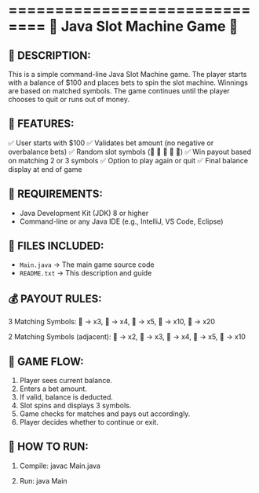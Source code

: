 ==============================
🎰 Java Slot Machine Game 🎰
==============================

📌 DESCRIPTION:
---------------
This is a simple command-line Java Slot Machine game. 
The player starts with a balance of $100 and places bets to spin the slot machine. 
Winnings are based on matched symbols. The game continues until the player chooses to quit or runs out of money.

🎯 FEATURES:
------------
✅ User starts with $100
✅ Validates bet amount (no negative or overbalance bets)
✅ Random slot symbols (🍒 🍉 🍋 🍎 🍇)
✅ Win payout based on matching 2 or 3 symbols
✅ Option to play again or quit
✅ Final balance display at end of game

🔧 REQUIREMENTS:
-----------------
- Java Development Kit (JDK) 8 or higher
- Command-line or any Java IDE (e.g., IntelliJ, VS Code, Eclipse)

📂 FILES INCLUDED:
-------------------
- `Main.java`   → The main game source code
- `README.txt`  → This description and guide

💰 PAYOUT RULES:
-----------------
3 Matching Symbols:
🍒 → x3, 🍉 → x4, 🍋 → x5, 🍎 → x10, 🍇 → x20

2 Matching Symbols (adjacent):
🍒 → x2, 🍉 → x3, 🍋 → x4, 🍎 → x5, 🍇 → x10

🔄 GAME FLOW:
--------------
1. Player sees current balance.
2. Enters a bet amount.
3. If valid, balance is deducted.
4. Slot spins and displays 3 symbols.
5. Game checks for matches and pays out accordingly.
6. Player decides whether to continue or exit.

🚀 HOW TO RUN:
--------------
1. Compile:
   javac Main.java

2. Run:
   java Main

